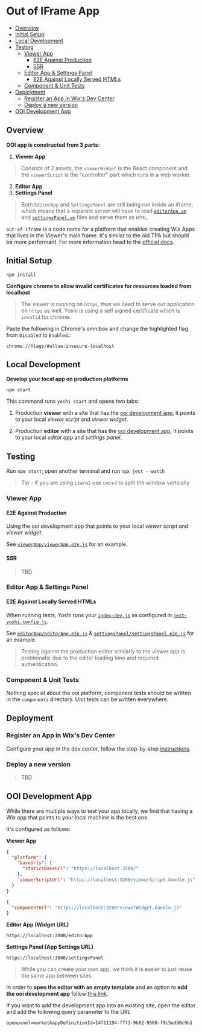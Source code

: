 # Out of IFrame App

- [Overview](#overview)
- [Initial Setup](#initial-setup)
- [Local Development](#local-development)
- [Testing](#testing)
  - [Viewer App](#viewer-app)
    - [E2E Against Production](#e2e-against-production)
    - [SSR](#ssr)
  - [Editor App & Settings Panel](#editor-app--settings-panel)
    - [E2E Against Locally Served HTMLs](#e2e-against-locally-served-htmls)
  - [Component & Unit Tests](#component--unit-tests)
- [Deployment](#deployment)
  - [Register an App in Wix's Dev Center](#register-an-app-in-wix-s-dev-center)
  - [Deploy a new version](#deploy-a-new-version)
- [OOI Development App](#ooi-development-app)

## Overview

**OOI app is constructed from 3 parts:**

1. **Viewer App**

> Consists of 2 assets, the `viewerWidget` is the React component and the `viewerScript` is the "controller" part which runs in a web worker.

2. **Editor App**
3. **Settings Panel**

> Both `EditorApp` and `SettingsPanel` are still being run inside an iframe, which means that a separate server will have to read [`editorApp.vm`](./src/templates/editorApp.vm) and [`settingsPanel.vm`](./src/templates/editorApp.vm) files and serve them as `HTML`.

`out-of-iframe` is a code name for a platform that enables creating Wix Apps that lives in the Viewer's main frame. It's similar to the old TPA but should be more performant. For more information head to the [official docs](https://bo.wix.com/wix-docs/client/client-frameworks#out-of-iframe).

## Initial Setup

```
npm install
```

**Configure chrome to allow invalid certificates for resources loaded from localhost**

> The viewer is running on `https`, thus we need to serve our application on `https` as well. Yoshi is using a self signed certificate which is `invalid` for chrome.

Paste the following in Chrome's omnibox and change the highlighted flag from `Disabled` to `Enabled`.:

```
chrome://flags/#allow-insecure-localhost
```

## Local Development

**Develop your local app on production platforms**

```
npm start
```

This command runs `yoshi start` and opens two tabs:

1. Production **viewer** with a site that has the [ooi development app](#ooi-development-app), it points to your local _viewer script_ and _viewer widget_.

2. Production **editor** with a site that has the [ooi development app](#ooi-development-app), It points to your local _editor app_ and _settings panel_.

## Testing

Run `npm start`, open another terminal and run `npx jest --watch`

> Tip - If you are using `iterm2` use `cmd`+`d` to split the window vertically

### Viewer App

#### E2E Against Production

Using the ooi development app that points to your local _viewer script_ and _viewer widget_.

See [`viewerApp/viewerApp.e2e.js`](./src/viewerApp/viewerApp.e2e.js) for an example.

#### SSR

> TBD

### Editor App & Settings Panel

#### E2E Against Locally Served HTMLs

When running tests, Yoshi runs your [`index-dev.js`](./index-dev.js) as configured in [`jest-yoshi.config.js`](./jest-yoshi.config.js).

See [`editorApp/editorApp.e2e.js`](./src/editorApp/editorApp.e2e.js) & [`settingsPanel/settingsPanel.e2e.js`](./src/settingsPanel/settingsPanel.e2e.js) for an example.

> Testing against the production editor similarly to the viewer app is problematic due to the editor loading time and required authentication.

### Component & Unit Tests

Nothing special about the ooi platform, component tests should be written in the `components` directory. Unit tests can be written everywhere.

## Deployment

### Register an App in Wix's Dev Center

Configure your app in the dev center, follow the step-by-step [instructions](https://bo.wix.com/wix-docs/rest/client-frameworks#out-of-iframe).

### Deploy a new version

> TBD

## OOI Development App

While there are multiple ways to test your app locally, we find that having a Wix app that points to your local machine is the best one.

It's configured as follows:

**Viewer App**

```json
{
  "platform": {
    "baseUrls": {
      "staticsBaseUrl": "https://localhost:3200/"
    },
    "viewerScriptUrl": "https://localhost:3200/viewerScript.bundle.js"
  }
}
```

```json
{
  "componentUrl": "https://localhost:3200/viewerWidget.bundle.js"
}
```

**Editor App (Widget URL)**

```
https://localhost:3000/editorApp
```

**Settings Panel (App Settings URL)**

```
https://localhost:3000/settingsPanel
```

> While you can create your own app, we think it is easier to just reuse the same app between sites.

In order to **open the editor with an empty template** and an option to **add the ooi development app** follow [this link](https://editor.wix.com/html/editor/web/renderer/new?metaSiteId=a573279f-ae6f-46d1-8556-7c93ae9b2c84&siteId=cbf36d3a-49d0-41c2-9482-1bb58d5fdda3&openpanel=market&appDefinitionId=14f11194-f7f1-9b82-9568-f9c5ed98c9b1).

If you want to add the development app into an existing site, open the editor and add the following query parameter to the URL

```
openpanel=market&appDefinitionId=14f11194-f7f1-9b82-9568-f9c5ed98c9b1
```
